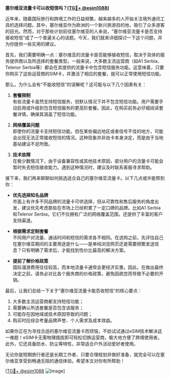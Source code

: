 **塞尔维亚流量卡可以收短信吗？[[TG💪+ @esim1088](https://t.me/s/esim1088)]**

近年来，随着国际旅行和跨境工作的日益频繁，越来越多的人开始关注境外通讯工具的选择问题。其中，塞尔维亚作为欧洲的一个新兴旅游目的地，吸引了众多游客的目光。然而，对于那些计划前往塞尔维亚的人来说，“塞尔维亚流量卡是否支持接收短信”成了一个普遍关心的话题。今天，我们就来详细探讨一下这个问题，并为你提供一些实用的建议。

首先，我们需要明确一点：塞尔维亚的流量卡是否能够接收短信，取决于具体的服务提供商以及所选择的套餐类型。一般来说，大多数主流运营商（如A1 Serbia、Telenor Serbia等）都会在其提供的流量卡中包含短信服务功能。这意味着，只要你购买了这些运营商的SIM卡，并激活了相应的套餐，就可以正常使用短信功能。

那么，为什么会有“不能收短信”的误解呢？这可能与以下几个因素有关：

1. **套餐限制**  
   有些流量卡虽然支持短信服务，但默认情况下并不包含短信功能。用户需要手动启用或升级到包含短信服务的更高阶套餐。因此，在购买前务必仔细阅读套餐详情，确保其涵盖了短信功能。

2. **网络覆盖问题**  
   即使你的流量卡支持短信功能，但在某些偏远地区或者信号不佳的地方，可能会出现无法正常接收短信的情况。这种现象并非由卡本身决定，而是由于当地基站建设不足所致。

3. **技术故障**  
   在极少数情况下，由于设备兼容性或其他技术原因，部分用户的流量卡可能会暂时失去短信接收能力。遇到这种情况时，建议及时联系客服寻求帮助。

接下来，我们再来聊聊如何挑选适合自己的塞尔维亚流量卡。以下几点或许能帮到你：

- **优先选择知名品牌**  
  市面上有许多不同品牌的流量卡可供选择，但从可靠性和售后服务的角度出发，建议优先考虑那些在市场上已经积累了一定口碑的品牌。比如A1 Serbia和Telenor Serbia，它们不仅拥有广泛的网络覆盖范围，还提供了丰富的客户支持渠道。

- **根据需求定制套餐**  
  不同用户对流量、通话时间和短信的需求各不相同。在选购之前，先评估自己在塞尔维亚期间的主要用途是什么——是单纯浏览网页还是需要频繁发送信息？只有明确了需求后，才能找到性价比最高的解决方案。

- **提前了解价格政策**  
  国际漫游费用往往较高，而本地流量卡通常会更经济实惠。因此，在做出最终决定之前，请务必对比各个服务商的价格政策，避免因疏忽而导致不必要的开销。

最后，让我们总结一下关于“塞尔维亚流量卡能否收短信”的核心要点：
1. 大多数主流运营商都支持短信功能；
2. 需要确认所选套餐是否包含该服务；
3. 可能存在因地域或技术原因导致的问题；
4. 购买时应综合考量品牌声誉、个人需求及成本效益。

如果你正在为寻找合适的塞尔维亚流量卡而烦恼，不妨试试通过eSIM技术解决这一难题！eSIM卡无需物理插拔即可轻松切换运营商，极大地方便了跨境使用者。此外，它还具备防水、防尘等特性，非常适合户外活动爱好者使用。

无论你是短期旅行者还是长期工作者，只要合理规划并做好准备，就完全可以在塞尔维亚享受到畅通无阻的通信体验。希望本文对你有所帮助！

[[TG💪+ @esim1088](https://t.me/s/esim1088) ![Image](https://i.postimg.cc/4NQfJmqS/Snipaste-2025-05-13-00-14-12.png)]